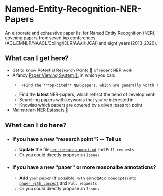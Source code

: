 # Named-Entity-Recognition-NER-Papers
An elaborate and exhaustive paper list for Named Entity Recognition (NER),
covering papers from seven top conferences (ACL/EMNLP/NAACL/Coling/ICLR/AAAI/IJCAI)  and eight years (2013-2020).

## What can I get here?
* Get to know [Potential Research Points &#x1F53D;](https://github.com/pfliu-nlp/Named-Entity-Recognition-NER-Papers/blob/master/ner_concept.md) of recent NER work
* A fancy [Paper Viewing System &#x1F53D;](http://pfliu.com/ner/ner.html), in which you can:
	* ```diff 
	   +Find the **top-cited** NER-papers, which are generally worth reading!! '''
	* Find the **latest** NER-papers, which reflect the trend of development!
	* Searching papers with keywords that you're interested in
	* Knowing which papers are covered by a given research point
* Mainstream [NER Datasets &#x1F53D;](https://github.com/pfliu-nlp/Named-Entity-Recognition-NER-Papers/blob/master/ner_dataset.md)


## What can I do here?
* ### If you have a new "research point"?  -- Tell us
	* **Update** the file [`ner_research_point.md`](https://github.com/pfliu-nlp/Named-Entity-Recognition-NER-Papers/blob/master/ner_concept.md) and `Pull requests`
	* Or you could directly propose an `Issues`




* ### If you have a new "paper" or more reasonalbe annotations?
	* **Add** your paper (If possible, with annotated concepts) into [`paper_with_concept`](https://github.com/pfliu-nlp/Named-Entity-Recognition-NER-Papers/blob/master/paper_with_concept) and `Pull requests`
	* Or you could directly propose an `Issues`
